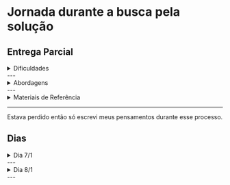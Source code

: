 # Jornada durante a busca pela solução


## Entrega Parcial

<details>
<summary>Dificuldades</summary>

1. Entender o que exatamente é o Giroscópio e como ele é usado no robô
2. Saber como funciona o sensor MPU-6050
3. Saber como funciona o microcontrolador STM32F767ZI
4. Saber como usar esses dois no platformIO dentro do VS
5. 

</details>
---
<details>
<summary>Abordagens</summary>

1. Pesquisar sobre o Giroscópio e seu uso em robôs terrestres. 
 1.1 Só tem materiais sobre o uso em robôs do sensor no arduíno. 
2. Ver vídeos e códigos do sensor sendo usado para diferentes propósitos
3. Ver vídeos e códigos do microcontrolador sendo usado para diferentes propósitos
4. Pesquisar sobre o platformIO na board e no framework usado no desafio, além de ver vídeos e códigos dele sendo usado. 
5. 

</details>
---
<details>
<summary>Materiais de Referência</summary>

1. Melhor <a href="https://www.youtube.com/watch?v=mRZGdvJQnPU">vídeo explicando sobre o giroscópio</a>; 
2. 
2.1 Pareceu interessante <a href = "https://www.youtube.com/watch?v=F1IdRtIDdIs">vídeo do movimento do braço</a>
3. 
4. Um <a href="https://www.youtube.com/watch?v=PYSy_PLjytQ">vídeo que resumiu bem o platformIO</a>
5. 

</details>

------

Estava perdido então só escrevi meus pensamentos durante esse processo. 

## Dias

<details> 
<summary>Dia 7/1</summary>
 - Li toda a documentação do projeto, abri os links que estavam lá e estou tentando entender como resolver isso. 
 - Vi uma parte do repositório do RoboCin que tinha coisas sobre odometria e como as coisas estavam estruturadas lá. Tenho uma vaga impressão com o que vou ter que mexer, mas ainda preciso que eu entenda melhor as ferramentas e os componentes que mencionaram. 
 - Estou esperando a platformIO terminar de criar o projeto que coloquei num board Freestyle e na framework mBed como falaram. (mas não sei se esse board estaria certo, vou testar e ver como é).
 - PlatformIO terminou. Agora vou mexer um pouco nele. 
 - Depois de passar um tempo sem ver nada disso (porque não sabia muito o que fazer), percebi que o giroscópio deve ter um padrão para mandar os dados e eu posso ver isso antes de focar mais profundamente na comunicação dele com o microcontrolador. ou talvez eu esteja falando besteira. 
</details>
---
<details> 
<summary>Dia 8/1</summary>
 - Vi que mandaram um vídeo sobre o desafio vou ver ele enquanto espero o platformIO fazer o projeto na board Nucleo F767ZI que mandaram no discord que seria o ideal para fazer as coisas por meio da framework mbed. 
 - Consegui entender bem mais sobre o que é o giroscópio e a mexer mais no platformIO, ainda preciso ver como mexer no microcontrolador sem ter o negocinho físico comigo além de fazer a comunicação do sensor para obter os dados. Sinto que estou entendendo bem mais o que fazer agora. 
 - Acho que preciso construir um planejamento de atividades e deadlines...
</details>
---
